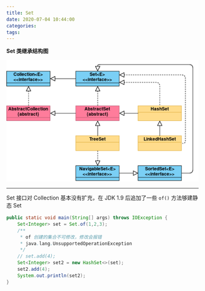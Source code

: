 ```yaml
---
title: Set
date: 2020-07-04 10:44:00
categories: 
tags:
---
```

**Set 类继承结构图**

<div align=center>

![Set](/img/Java/Set.png)

</div>

---
Set 接口对 Collection 基本没有扩充，在 JDK 1.9 后追加了一些 `of()` 方法够建静态 Set

```java
public static void main(String[] args) throws IOException {
    Set<Integer> set = Set.of(1,2,3);
    /**
     * of 创建的集合不可修改，修改会报错
     * java.lang.UnsupportedOperationException
     */
    // set.add(4); 
    Set<Integer> set2 = new HashSet<>(set);
    set2.add(4);
    System.out.println(set2);
}
```




